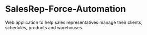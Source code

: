 # SalesRep-Force-Automation
Web application to help sales representatives manage their clients, schedules, products and warehouses.
